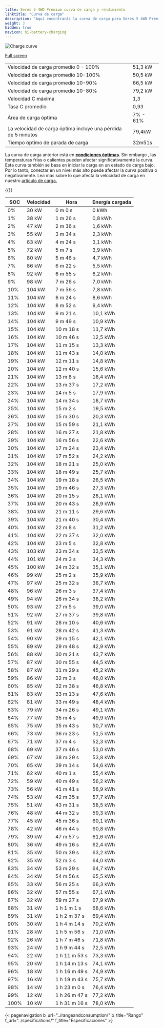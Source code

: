 ```yaml
---
title: Seres 5 4WD Premium curva de carga y rendimiento
linktitle: "Curva de carga"
description: "Aquí encontrarás la curva de carga para Seres 5 4WD Premium."
weight: 3
hidden: true
navicon: bi-battery-charging
---
```

<!-- markdownlint-disable MD033 -->
<img src="/images/models/seres/5/5_4wd_premium/chargingcurve.svg" alt="Charge curve" class="img-fluid">

[Full screen](/images/models/seres/5/5_4wd_premium/chargingcurve.svg)


<table class="table table-striped border">
<tbody>
<tr>
<td>Velocidad de carga promedio 0 - 100%</td><td>51,3 kW</td>
</tr>
<tr>
<td>Velocidad de carga promedio 10-100%</td><td>50,5 kW</td>
</tr>
<tr>
<td>Velocidad de carga promedio 10-90%</td><td>66,5 kW</td>
</tr>
<tr>
<td>Velocidad de carga promedio 10-80%</td><td>79,2 kW</td>
</tr>
<tr>
<td>Velocidad C máxima</td><td>1,3</td>
</tr>
<tr>
<td>Tasa C promedio</td><td>0,93</td>
</tr>
<tr>
<td>Área de carga óptima</td><td>7% - 61%</td>
</tr>
<tr>
<td>La velocidad de carga óptima incluye una pérdida de 5 minutos</td><td>79,4kW</td>
</tr>
<tr>
<td>Tiempo óptimo de parada de carga</td><td>32m51s</td>
</tr>
</tbody>
</table>


La curva de carga anterior está en **[condiciones óptimas](../../../../../technology/battery/charging/#temperatura)**. Sin embargo , las temperaturas frías o calientes pueden afectar significativamente la curva. Esta curva también se basa en iniciar la carga en un estado de carga bajo. Por lo tanto, conectar en un nivel más alto puede afectar la curva positiva o negativamente. Lea más sobre lo que afecta la velocidad de carga en nuestro [artículo de carga.](../../../../../technology/battery/charging/)


{{<evkxdisplayaddarticle />}}
<table class="table table-striped border">
<thead>
<tr><th>SOC</th><th>Velocidad</th><th>Hora</th><th>Energía cargada</th></tr>
</thead>
<tbody>
<tr>
<td>0%</td><td>30 kW</td><td> 0 m 0 s </td><td>0 kWh </td>
</tr>
<tr>
<td>1%</td><td>38 kW</td><td> 1 m 26 s </td><td>0,8 kWh </td>
</tr>
<tr>
<td>2%</td><td>47 kW</td><td> 2 m 36 s </td><td>1,6 kWh </td>
</tr>
<tr>
<td>3%</td><td>55 kW</td><td> 3 m 34 s </td><td>2,3 kWh </td>
</tr>
<tr>
<td>4%</td><td>63 kW</td><td> 4 m 24 s </td><td>3,1 kWh </td>
</tr>
<tr>
<td>5%</td><td>72 kW</td><td> 5 m 7 s </td><td>3,9 kWh </td>
</tr>
<tr>
<td>6%</td><td>80 kW</td><td> 5 m 46 s </td><td>4,7 kWh </td>
</tr>
<tr>
<td>7%</td><td>86 kW</td><td> 6 m 22 s </td><td>5,5 kWh </td>
</tr>
<tr>
<td>8%</td><td>92 kW</td><td> 6 m 55 s </td><td>6,2 kWh </td>
</tr>
<tr>
<td>9%</td><td>98 kW</td><td> 7 m 26 s </td><td>7,0 kWh </td>
</tr>
<tr>
<td>10%</td><td>104 kW</td><td> 7 m 56 s </td><td>7,8 kWh </td>
</tr>
<tr>
<td>11%</td><td>104 kW</td><td> 8 m 24 s </td><td>8,6 kWh </td>
</tr>
<tr>
<td>12%</td><td>104 kW</td><td> 8 m 52 s </td><td>9,4 kWh </td>
</tr>
<tr>
<td>13%</td><td>104 kW</td><td> 9 m 21 s </td><td>10,1 kWh </td>
</tr>
<tr>
<td>14%</td><td>104 kW</td><td> 9 m 49 s </td><td>10,9 kWh </td>
</tr>
<tr>
<td>15%</td><td>104 kW</td><td> 10 m 18 s </td><td>11,7 kWh </td>
</tr>
<tr>
<td>16%</td><td>104 kW</td><td> 10 m 46 s </td><td>12,5 kWh </td>
</tr>
<tr>
<td>17%</td><td>104 kW</td><td> 11 m 15 s </td><td>13,3 kWh </td>
</tr>
<tr>
<td>18%</td><td>104 kW</td><td> 11 m 43 s </td><td>14,0 kWh </td>
</tr>
<tr>
<td>19%</td><td>104 kW</td><td> 12 m 11 s </td><td>14,8 kWh </td>
</tr>
<tr>
<td>20%</td><td>104 kW</td><td> 12 m 40 s </td><td>15,6 kWh </td>
</tr>
<tr>
<td>21%</td><td>104 kW</td><td> 13 m 8 s </td><td>16,4 kWh </td>
</tr>
<tr>
<td>22%</td><td>104 kW</td><td> 13 m 37 s </td><td>17,2 kWh </td>
</tr>
<tr>
<td>23%</td><td>104 kW</td><td> 14 m 5 s </td><td>17,9 kWh </td>
</tr>
<tr>
<td>24%</td><td>104 kW</td><td> 14 m 34 s </td><td>18,7 kWh </td>
</tr>
<tr>
<td>25%</td><td>104 kW</td><td> 15 m 2 s </td><td>19,5 kWh </td>
</tr>
<tr>
<td>26%</td><td>104 kW</td><td> 15 m 30 s </td><td>20,3 kWh </td>
</tr>
<tr>
<td>27%</td><td>104 kW</td><td> 15 m 59 s </td><td>21,1 kWh </td>
</tr>
<tr>
<td>28%</td><td>104 kW</td><td> 16 m 27 s </td><td>21,8 kWh </td>
</tr>
<tr>
<td>29%</td><td>104 kW</td><td> 16 m 56 s </td><td>22,6 kWh </td>
</tr>
<tr>
<td>30%</td><td>104 kW</td><td> 17 m 24 s </td><td>23,4 kWh </td>
</tr>
<tr>
<td>31%</td><td>104 kW</td><td> 17 m 52 s </td><td>24,2 kWh </td>
</tr>
<tr>
<td>32%</td><td>104 kW</td><td> 18 m 21 s </td><td>25,0 kWh </td>
</tr>
<tr>
<td>33%</td><td>104 kW</td><td> 18 m 49 s </td><td>25,7 kWh </td>
</tr>
<tr>
<td>34%</td><td>104 kW</td><td> 19 m 18 s </td><td>26,5 kWh </td>
</tr>
<tr>
<td>35%</td><td>104 kW</td><td> 19 m 46 s </td><td>27,3 kWh </td>
</tr>
<tr>
<td>36%</td><td>104 kW</td><td> 20 m 15 s </td><td>28,1 kWh </td>
</tr>
<tr>
<td>37%</td><td>104 kW</td><td> 20 m 43 s </td><td>28,9 kWh </td>
</tr>
<tr>
<td>38%</td><td>104 kW</td><td> 21 m 11 s </td><td>29,6 kWh </td>
</tr>
<tr>
<td>39%</td><td>104 kW</td><td> 21 m 40 s </td><td>30,4 kWh </td>
</tr>
<tr>
<td>40%</td><td>104 kW</td><td> 22 m 8 s </td><td>31,2 kWh </td>
</tr>
<tr>
<td>41%</td><td>104 kW</td><td> 22 m 37 s </td><td>32,0 kWh </td>
</tr>
<tr>
<td>42%</td><td>104 kW</td><td> 23 m 5 s </td><td>32,8 kWh </td>
</tr>
<tr>
<td>43%</td><td>103 kW</td><td> 23 m 34 s </td><td>33,5 kWh </td>
</tr>
<tr>
<td>44%</td><td>101 kW</td><td> 24 m 3 s </td><td>34,3 kWh </td>
</tr>
<tr>
<td>45%</td><td>100 kW</td><td> 24 m 32 s </td><td>35,1 kWh </td>
</tr>
<tr>
<td>46%</td><td>99 kW</td><td> 25 m 2 s </td><td>35,9 kWh </td>
</tr>
<tr>
<td>47%</td><td>97 kW</td><td> 25 m 32 s </td><td>36,7 kWh </td>
</tr>
<tr>
<td>48%</td><td>96 kW</td><td> 26 m 3 s </td><td>37,4 kWh </td>
</tr>
<tr>
<td>49%</td><td>94 kW</td><td> 26 m 34 s </td><td>38,2 kWh </td>
</tr>
<tr>
<td>50%</td><td>93 kW</td><td> 27 m 5 s </td><td>39,0 kWh </td>
</tr>
<tr>
<td>51%</td><td>92 kW</td><td> 27 m 37 s </td><td>39,8 kWh </td>
</tr>
<tr>
<td>52%</td><td>91 kW</td><td> 28 m 10 s </td><td>40,6 kWh </td>
</tr>
<tr>
<td>53%</td><td>91 kW</td><td> 28 m 42 s </td><td>41,3 kWh </td>
</tr>
<tr>
<td>54%</td><td>90 kW</td><td> 29 m 15 s </td><td>42,1 kWh </td>
</tr>
<tr>
<td>55%</td><td>89 kW</td><td> 29 m 48 s </td><td>42,9 kWh </td>
</tr>
<tr>
<td>56%</td><td>88 kW</td><td> 30 m 21 s </td><td>43,7 kWh </td>
</tr>
<tr>
<td>57%</td><td>87 kW</td><td> 30 m 55 s </td><td>44,5 kWh </td>
</tr>
<tr>
<td>58%</td><td>87 kW</td><td> 31 m 29 s </td><td>45,2 kWh </td>
</tr>
<tr>
<td>59%</td><td>86 kW</td><td> 32 m 3 s </td><td>46,0 kWh </td>
</tr>
<tr>
<td>60%</td><td>85 kW</td><td> 32 m 38 s </td><td>46,8 kWh </td>
</tr>
<tr>
<td>61%</td><td>83 kW</td><td> 33 m 13 s </td><td>47,6 kWh </td>
</tr>
<tr>
<td>62%</td><td>81 kW</td><td> 33 m 49 s </td><td>48,4 kWh </td>
</tr>
<tr>
<td>63%</td><td>79 kW</td><td> 34 m 26 s </td><td>49,1 kWh </td>
</tr>
<tr>
<td>64%</td><td>77 kW</td><td> 35 m 4 s </td><td>49,9 kWh </td>
</tr>
<tr>
<td>65%</td><td>75 kW</td><td> 35 m 43 s </td><td>50,7 kWh </td>
</tr>
<tr>
<td>66%</td><td>73 kW</td><td> 36 m 23 s </td><td>51,5 kWh </td>
</tr>
<tr>
<td>67%</td><td>71 kW</td><td> 37 m 4 s </td><td>52,3 kWh </td>
</tr>
<tr>
<td>68%</td><td>69 kW</td><td> 37 m 46 s </td><td>53,0 kWh </td>
</tr>
<tr>
<td>69%</td><td>67 kW</td><td> 38 m 29 s </td><td>53,8 kWh </td>
</tr>
<tr>
<td>70%</td><td>65 kW</td><td> 39 m 14 s </td><td>54,6 kWh </td>
</tr>
<tr>
<td>71%</td><td>62 kW</td><td> 40 m 1 s </td><td>55,4 kWh </td>
</tr>
<tr>
<td>72%</td><td>59 kW</td><td> 40 m 49 s </td><td>56,2 kWh </td>
</tr>
<tr>
<td>73%</td><td>56 kW</td><td> 41 m 41 s </td><td>56,9 kWh </td>
</tr>
<tr>
<td>74%</td><td>53 kW</td><td> 42 m 35 s </td><td>57,7 kWh </td>
</tr>
<tr>
<td>75%</td><td>51 kW</td><td> 43 m 31 s </td><td>58,5 kWh </td>
</tr>
<tr>
<td>76%</td><td>48 kW</td><td> 44 m 32 s </td><td>59,3 kWh </td>
</tr>
<tr>
<td>77%</td><td>45 kW</td><td> 45 m 36 s </td><td>60,1 kWh </td>
</tr>
<tr>
<td>78%</td><td>42 kW</td><td> 46 m 44 s </td><td>60,8 kWh </td>
</tr>
<tr>
<td>79%</td><td>39 kW</td><td> 47 m 57 s </td><td>61,6 kWh </td>
</tr>
<tr>
<td>80%</td><td>36 kW</td><td> 49 m 16 s </td><td>62,4 kWh </td>
</tr>
<tr>
<td>81%</td><td>35 kW</td><td> 50 m 39 s </td><td>63,2 kWh </td>
</tr>
<tr>
<td>82%</td><td>35 kW</td><td> 52 m 3 s </td><td>64,0 kWh </td>
</tr>
<tr>
<td>83%</td><td>34 kW</td><td> 53 m 29 s </td><td>64,7 kWh </td>
</tr>
<tr>
<td>84%</td><td>34 kW</td><td> 54 m 56 s </td><td>65,5 kWh </td>
</tr>
<tr>
<td>85%</td><td>33 kW</td><td> 56 m 25 s </td><td>66,3 kWh </td>
</tr>
<tr>
<td>86%</td><td>32 kW</td><td> 57 m 55 s </td><td>67,1 kWh </td>
</tr>
<tr>
<td>87%</td><td>32 kW</td><td> 59 m 27 s </td><td>67,9 kWh </td>
</tr>
<tr>
<td>88%</td><td>31 kW</td><td>1 h 1 m 1 s </td><td>68,6 kWh </td>
</tr>
<tr>
<td>89%</td><td>31 kW</td><td>1 h 2 m 37 s </td><td>69,4 kWh </td>
</tr>
<tr>
<td>90%</td><td>30 kW</td><td>1 h 4 m 14 s </td><td>70,2 kWh </td>
</tr>
<tr>
<td>91%</td><td>28 kW</td><td>1 h 5 m 56 s </td><td>71,0 kWh </td>
</tr>
<tr>
<td>92%</td><td>26 kW</td><td>1 h 7 m 46 s </td><td>71,8 kWh </td>
</tr>
<tr>
<td>93%</td><td>24 kW</td><td>1 h 9 m 44 s </td><td>72,5 kWh </td>
</tr>
<tr>
<td>94%</td><td>22 kW</td><td>1 h 11 m 53 s </td><td>73,3 kWh </td>
</tr>
<tr>
<td>95%</td><td>20 kW</td><td>1 h 14 m 13 s </td><td>74,1 kWh </td>
</tr>
<tr>
<td>96%</td><td>18 kW</td><td>1 h 16 m 49 s </td><td>74,9 kWh </td>
</tr>
<tr>
<td>97%</td><td>16 kW</td><td>1 h 19 m 43 s </td><td>75,7 kWh </td>
</tr>
<tr>
<td>98%</td><td>14 kW</td><td>1 h 23 m 0 s </td><td>76,4 kWh </td>
</tr>
<tr>
<td>99%</td><td>12 kW</td><td>1 h 26 m 47 s </td><td>77,2 kWh </td>
</tr>
<tr>
<td>100%</td><td>10 kW</td><td>1 h 31 m 16 s </td><td>78,0 kWh </td>
</tr>
</tbody>
</table>


{< pagenavigation b_url="../rangeandconsumption/" b_title="Rango" f_url="../specifications/" f_title="Especificaciones" >}
